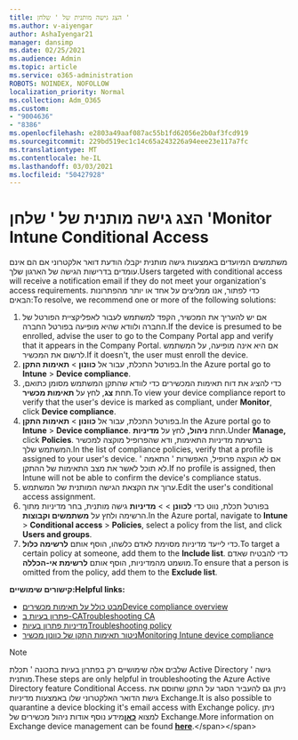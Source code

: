 ```yaml
---
title: הצג גישה מותנית של ' שלחן '
ms.author: v-aiyengar
author: AshaIyengar21
manager: dansimp
ms.date: 02/25/2021
ms.audience: Admin
ms.topic: article
ms.service: o365-administration
ROBOTS: NOINDEX, NOFOLLOW
localization_priority: Normal
ms.collection: Adm_O365
ms.custom:
- "9004636"
- "8386"
ms.openlocfilehash: e2803a49aaf087ac55b1fd62056e2b0af3fcd919
ms.sourcegitcommit: 229bd519ec1c14c65a243226a94eee23e117a7fc
ms.translationtype: MT
ms.contentlocale: he-IL
ms.lasthandoff: 03/03/2021
ms.locfileid: "50427928"
---
```

# <a name="monitor-intune-conditional-access"></a><span data-ttu-id="6100b-102">הצג גישה מותנית של ' שלחן '</span><span class="sxs-lookup"><span data-stu-id="6100b-102">Monitor Intune Conditional Access</span></span>

<span data-ttu-id="6100b-103">משתמשים המיועדים באמצעות גישה מותנית יקבלו הודעת דואר אלקטרוני אם הם אינם עומדים בדרישות הגישה של הארגון שלך.</span><span class="sxs-lookup"><span data-stu-id="6100b-103">Users targeted with conditional access will receive a notification email if they do not meet your organization's access requirements.</span></span> <span data-ttu-id="6100b-104">כדי לפתור, אנו ממליצים על אחד או יותר מהפתרונות הבאים:</span><span class="sxs-lookup"><span data-stu-id="6100b-104">To resolve, we recommend one or more of the following solutions:</span></span>

1. <span data-ttu-id="6100b-105">אם יש להעריך את המכשיר, הקפד למשתמש לעבור לאפליקציית הפורטל של החברה ולוודא שהיא מופיעה בפורטל החברה.</span><span class="sxs-lookup"><span data-stu-id="6100b-105">If the device is presumed to be enrolled, advise the user to go to the Company Portal app and verify that it appears in the Company Portal.</span></span> <span data-ttu-id="6100b-106">אם היא אינה מופיעה, על המשתמש לרשום את המכשיר.</span><span class="sxs-lookup"><span data-stu-id="6100b-106">If it doesn't, the user must enroll the device.</span></span>
1. <span data-ttu-id="6100b-107">בפורטל התכלת, עבור אל **כוונון**  >  **תאימות התקן**.</span><span class="sxs-lookup"><span data-stu-id="6100b-107">In the Azure portal go to **Intune** > **Device compliance**.</span></span> 
1. <span data-ttu-id="6100b-108">כדי להציג את דוח תאימות המכשירים כדי לוודא שהתקן המשתמש מסומן כתואם, תחת **צג**, לחץ על **תאימות מכשיר**.</span><span class="sxs-lookup"><span data-stu-id="6100b-108">To view your device compliance report to verify that the user's device is marked as compliant, under **Monitor**, click **Device compliance**.</span></span>
1. <span data-ttu-id="6100b-109">בפורטל התכלת, עבור אל **כוונון**  >  **תאימות התקן**.</span><span class="sxs-lookup"><span data-stu-id="6100b-109">In the Azure portal go to **Intune** > **Device compliance**.</span></span> <span data-ttu-id="6100b-110">תחת **ניהול,** לחץ על **מדיניות**.</span><span class="sxs-lookup"><span data-stu-id="6100b-110">Under **Manage,** click **Policies**.</span></span> <span data-ttu-id="6100b-111">ברשימת מדיניות התאימות, ודא שהפרופיל מוקצה למכשיר המשתמש שלך.</span><span class="sxs-lookup"><span data-stu-id="6100b-111">In the list of compliance policies, verify that a profile is assigned to your user's device.</span></span> <span data-ttu-id="6100b-112">אם לא הוקצה פרופיל, האפשרות ' התאמה ' לא תוכל לאשר את מצב התאימות של ההתקן.</span><span class="sxs-lookup"><span data-stu-id="6100b-112">If no profile is assigned, then Intune will not be able to confirm the device's compliance status.</span></span>
1. <span data-ttu-id="6100b-113">ערוך את הקצאת הגישה המותנית של המשתמש.</span><span class="sxs-lookup"><span data-stu-id="6100b-113">Edit the user's conditional access assignment.</span></span>
1. <span data-ttu-id="6100b-114">בפורטל תכלת, נווט כדי **לכוונן**  >    >  **מדיניות** גישה מותנית, בחר מדיניות מתוך הרשימה ולחץ על **משתמשים וקבוצות**.</span><span class="sxs-lookup"><span data-stu-id="6100b-114">In the Azure portal, navigate to **Intune** > **Conditional access** > **Policies**, select a policy from the list, and click **Users and groups**.</span></span>
1. <span data-ttu-id="6100b-115">כדי לייעד מדיניות מסוימת לאדם כלשהו, הוסף אותם **לרשימה כלול**.</span><span class="sxs-lookup"><span data-stu-id="6100b-115">To target a certain policy at someone, add them to the **Include list**.</span></span> <span data-ttu-id="6100b-116">כדי להבטיח שאדם מושמט מהמדיניות, הוסף אותם **לרשימת אי-הכללה**.</span><span class="sxs-lookup"><span data-stu-id="6100b-116">To ensure that a person is omitted from the policy, add them to the **Exclude list**.</span></span>

<span data-ttu-id="6100b-117">**קישורים שימושיים:**</span><span class="sxs-lookup"><span data-stu-id="6100b-117">**Helpful links:**</span></span>

- [<span data-ttu-id="6100b-118">מבט כולל על תאימות מכשירים</span><span class="sxs-lookup"><span data-stu-id="6100b-118">Device compliance overview</span></span>](https://docs.microsoft.com/intune/device-compliance-get-started)
- [<span data-ttu-id="6100b-119">פתרון בעיות ב-CA</span><span class="sxs-lookup"><span data-stu-id="6100b-119">Troubleshooting CA</span></span>](https://docs.microsoft.com/intune/troubleshoot-conditional-access)
- [<span data-ttu-id="6100b-120">מדיניות פתרון בעיות</span><span class="sxs-lookup"><span data-stu-id="6100b-120">Troubleshooting policy</span></span>](https://docs.microsoft.com/intune/troubleshoot-policies-in-microsoft-intune)
- [<span data-ttu-id="6100b-121">ניטור תאימות התקן של כוונון מכשיר</span><span class="sxs-lookup"><span data-stu-id="6100b-121">Monitoring Intune device compliance</span></span>](https://docs.microsoft.com/intune/compliance-policy-monitor)

> [!NOTE]
> <span data-ttu-id="6100b-122">שלבים אלה שימושיים רק בפתרון בעיות בתכונה ' תכלת Active Directory ' גישה מותנית.</span><span class="sxs-lookup"><span data-stu-id="6100b-122">These steps are only helpful in troubleshooting the Azure Active Directory feature Conditional Access.</span></span> <span data-ttu-id="6100b-123">ניתן גם להעביר הסגר על התקן שחוסם את גישת הדואר האלקטרוני שלו באמצעות מדיניות Exchange.</span><span class="sxs-lookup"><span data-stu-id="6100b-123">It is also possible to quarantine a device blocking it's email access with Exchange policy.</span></span> <span data-ttu-id="6100b-124">ניתן למצוא [**כאן**](https://docs.microsoft.com/previous-versions/office/exchange-server-2010/ff959225(v=exchg.141))מידע נוסף אודות ניהול מכשירים של Exchange.</span><span class="sxs-lookup"><span data-stu-id="6100b-124">More information on Exchange device management can be found [**here**](https://docs.microsoft.com/previous-versions/office/exchange-server-2010/ff959225(v=exchg.141)).</span></span>
